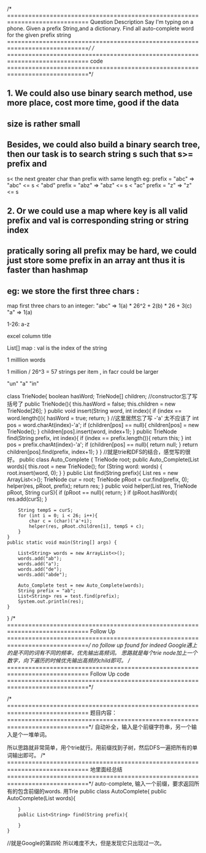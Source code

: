 /* =============================================================================
Question Description
Say I'm typing on a phone. Given a prefix String,and a dictionary.
Find all auto-complete word for the given prefix string
=============================================================================*/
/* =============================================================================
code
=============================================================================*/

## 1. We could also use binary search method, use more place, cost more time, good if the data
## size is rather small
## Besides, we could also build  a binary search tree, then our task is to search string s such that s>= prefix and 
s< the next greater char than prefix with same length
eg: prefix = "abc" => "abc" <= s < "abd"
    prefix = "abz" => "abz" <= s < "ac"
    prefix = "z" => "z" <= s

    
## 2. Or we could use a map where key is all valid prefix and val is corresponding string or string index

## pratically soring all prefix may be hard, we could just store some prefix in an array ant thus it is faster than hashmap

## eg: we store the first three chars :
map first three chars to an integer: "abc" => 1(a) * 26^2 + 2(b) * 26 + 3(c)
"a" => 1(a)

1-26: a-z

excel column title 

List<Integer>[] map : val is the index of the string

1 milllion words

1 million / 26^3 = 57 strings per item , in facr could be larger

"un" "a" "in"


class TrieNode{
    boolean hasWord;
    TrieNode[] children;
    //constructor忘了写括号了
    public TrieNode(){
        this.hasWord = false;
        this.children = new TrieNode[26];
    }
    public void insert(String word, int index){
        if (index == word.length()){
            hasWord = true;
            return;
        }
        //这里居然忘了写 -'a' 太不应该了
        int pos = word.charAt(index)-'a';
        if (children[pos] == null){
            children[pos] = new TrieNode();
        }
        children[pos].insert(word, index+1);
    }
    public TrieNode find(String prefix, int index){
        if (index == prefix.length()){
            return this;
        }
        int pos = prefix.charAt(index)-'a';
        if (children[pos] == null){
            return null;
        }
        return children[pos].find(prefix, index+1);
    }
}
//就是trie和DFS的结合，感觉写的很好。
public class Auto_Complete {
    TrieNode root;
    public Auto_Complete(List<String> words){
        this.root = new TrieNode();
        for (String word: words) {
            root.insert(word, 0);
        }
    }
    public List<String> find(String prefix){
        List<String> res = new ArrayList<>();
        TrieNode cur = root;
        TrieNode pRoot = cur.find(prefix, 0);
        helper(res, pRoot, prefix);
        return res;
    }
    public void helper(List<String> res, TrieNode pRoot, String curS){
        if (pRoot == null){
            return;
        }
        if (pRoot.hasWord){
            res.add(curS);
        }

        String tempS = curS;
        for (int i = 0; i < 26; i++){
            char c = (char)('a'+i);
            helper(res, pRoot.children[i], tempS + c);
        }
    }
    public static void main(String[] args) {

        List<String> words = new ArrayList<>();
        words.add("ab");
        words.add("a");
        words.add("de");
        words.add("abde");

        Auto_Complete test = new Auto_Complete(words);
        String prefix = "ab";
        List<String> res = test.find(prefix);
        System.out.println(res);
    }
}
/* =============================================================================
Follow Up
=============================================================================*/
no follow up found for indeed
Google遇上的是不同的词有不同的频率，优先输出高频词。
思路就是每个trie node加上一个数字，向下遍历的时候优先输出高频的child即可。
/* =============================================================================
Follow Up code
=============================================================================*/

/* =============================================================================
题目内容：
=============================================================================*/
自动补全，输入是个前缀字符串，另一个输入是个一堆单词。

所以思路就非常简单，用个trie就行。用前缀找到子树，然后DFS一遍把所有的单词输出即可。
/* =============================================================================
地里面经总结
=============================================================================*/
auto-complete, 输入一个前缀，要求返回所有的包含前缀的words. 用Trie
    public class AutoComplete{
        public AutoComplete(List<String> words){

        }
        public List<String> find(String prefix){

        }
    }
//就是Google的第四轮
所以难度不大，但是发现它只出现过一次。